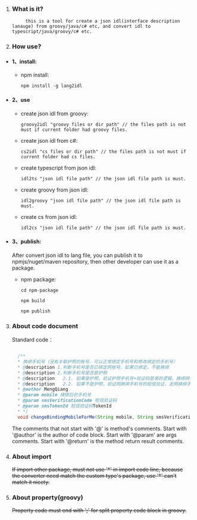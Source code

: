 1. ### What is it?

            this is a tool for create a json idl(interface description lanauge) from groovy/java/c# etc, and convert idl to typescript/java/groovy/c# etc.

2. ### How use?

* #### 1、install:

  * npm install:
  
      ```console
      npm install -g lang2idl
      ```

* #### 2、use

  * create json idl from groovy: 
  
      ```console
      groovy2idl "groovy files or dir path" // the files path is not must if current folder had groovy files.
      ```

  * create json idl from c#: 
  
      ```console
      cs2idl "cs files or dir path" // the files path is not must if current folder had cs files.
      ```

  * create typescript from json idl: 
  
      ```console
      idl2ts "json idl file path" // the json idl file path is must.
      ```

  * create groovy from json idl: 
  
      ```console
      idl2groovy "json idl file path" // the json idl file path is must.
      ```

  * create cs from json idl: 
  
      ```console
      idl2cs "json idl file path" // the json idl file path is must.
      ```

* #### 3、publish:

    After convert json idl to lang file, you can publish it to npmjs/nuget/maven repository, then other developer can use it as a package.

  * npm package:

    ```console
    cd npm-package

    npm build

    npm publish
    ```



3. ### About code document
 
      Standard code：
      
      ```java

        /**
        * 换绑手机号（没有关联护照的账号，可以正常绑定手机号和修改绑定的手机号）
        * @description 1.判断手机号是否已绑定网账号，如果已绑定，不能换绑
        * @description 2.判断手机号是否是护照
        * @description   2.1. 如果是护照，验证护照手机号+验证码登录的逻辑，换绑网手机号、绑定护照
        * @description   2.2. 如果不是护照，验证网换绑手机号的短信验证，走网换绑手机号的逻辑
        * @author MengQiang
        * @param mobile 换绑后的手机号
        * @param smsVerificationCode 短信验证码
        * @param smsTokenId 短信验证码TokenId
        * */
        void changeBindingMobileForMe(String mobile, String smsVerificationCode,String smsTokenId);Ï

      ```

      The comments that not start with '@' is method's comments.
      Start with '@author' is the author of code block.
      Start with '@param' are args comments.
      Start with '@return' is the method return result comments.


4. ### About import

      <del>If import other package, must not use '\*' in import code line, because the converter need match the custom type's package, use '\*' can't match it nicety. </del>


5. ### About property(groovy)

      <del>Property code must end with ';' for split property code block in groovy.</del>
